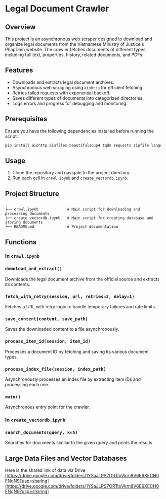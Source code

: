 # Legal Document Crawler

## Overview
This project is an asynchronous web scraper designed to download and organize legal documents from the Vietnamese Ministry of Justice's PhapDien website. The crawler fetches documents of different types, including full text, properties, history, related documents, and PDFs.

## Features
- Downloads and extracts legal document archives.
- Asynchronous web scraping using `aiohttp` for efficient fetching.
- Retries failed requests with exponential backoff.
- Saves different types of documents into categorized directories.
- Logs errors and progress for debugging and monitoring.

## Prerequisites
Ensure you have the following dependencies installed before running the script:

```sh
pip install aiohttp aiofiles beautifulsoup4 tqdm requests zipfile langchain torch
```

## Usage
1. Clone the repository and navigate to the project directory.
2. Run each cell in `crawl.ipynb` and `create_vectordb.ipynb`.

## Project Structure
```
.
├── crawl.ipynb             # Main script for downloading and processing documents
├── create_vectordb.ipynb   # Main script for creating database and storing documents
└── README.md               # Project documentation
```

## Functions
### In `crawl.ipynb`

### `download_and_extract()`
Downloads the legal document archive from the official source and extracts its contents.

### `fetch_with_retry(session, url, retries=3, delay=1)`
Fetches a URL with retry logic to handle temporary failures and rate limits.

### `save_content(content, save_path)`
Saves the downloaded content to a file asynchronously.

### `process_item_id(session, item_id)`
Processes a document ID by fetching and saving its various document types.

### `process_index_file(session, index_path)`
Asynchronously processes an index file by extracting item IDs and processing each one.

### `main()`
Asynchronous entry point for the crawler.

### In `create_vectordb.ipynb`

### `search_documents(query, k=5)`
Searches for documents similar to the given query and prints the results.

## Large Data Files and Vector Databases
Here is the shared link of data via Drive
[https://drive.google.com/drive/folders/1YSaJLPS7ORTtxVkrn8V6E9XECH0FNqN9?usp=sharing](https://drive.google.com/drive/folders/1YSaJLPS7ORTtxVkrn8V6E9XECH0FNqN9?usp=sharing)


